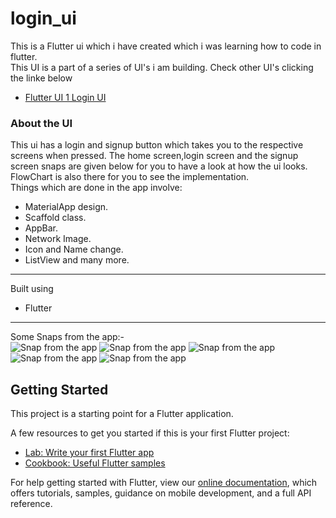 # login_ui

This is a Flutter ui which i have created which i was learning how to code in flutter.<br>
This UI is a part of a series of UI's i am building. Check other UI's clicking the linke below
* [Flutter UI 1 Login UI](https://github.com/harshkumarkhatri/Flutter-UI-1-Login-UI)
### About the UI
This ui has a login and signup button which takes you to the respective screens when pressed.
The home screen,login screen and the signup screen snaps are given below for you to have a look at how the ui looks.<br>
FlowChart is also there for you to see the implementation.
<br>Things which are done in the app involve:
* MaterialApp design.
* Scaffold class.
* AppBar.
* Network Image.
* Icon and Name change.
* ListView and many more.
___
Built using 
* Flutter
___
Some Snaps from the app:-<br>
![Snap from the app](https://res.cloudinary.com/harshkumarkhatri/image/upload/v1594213609/readme%20images/Login%20UI/loginui1_ccz8ef.jpg)
![Snap from the app](https://res.cloudinary.com/harshkumarkhatri/image/upload/v1594213607/readme%20images/Login%20UI/login_ui_2_nx3foj.jpg)
![Snap from the app](https://res.cloudinary.com/harshkumarkhatri/image/upload/v1594213603/readme%20images/Login%20UI/login_ui_3_s1b58l.jpg)
![Snap from the app](https://res.cloudinary.com/harshkumarkhatri/image/upload/v1594213600/readme%20images/Login%20UI/login_ui_4_d80rgv.jpg)
![Snap from the app](https://res.cloudinary.com/harshkumarkhatri/image/upload/v1594213598/readme%20images/Login%20UI/login_ui_5_yzdm5u.jpg)


## Getting Started

This project is a starting point for a Flutter application.

A few resources to get you started if this is your first Flutter project:

- [Lab: Write your first Flutter app](https://flutter.dev/docs/get-started/codelab)
- [Cookbook: Useful Flutter samples](https://flutter.dev/docs/cookbook)

For help getting started with Flutter, view our
[online documentation](https://flutter.dev/docs), which offers tutorials,
samples, guidance on mobile development, and a full API reference.
